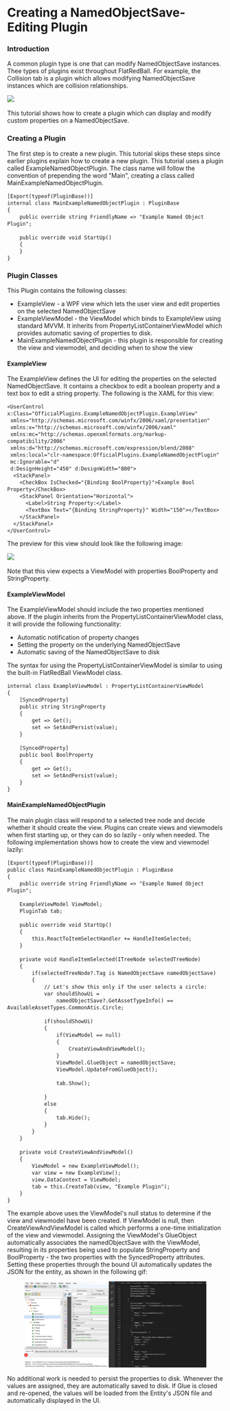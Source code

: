 # Creating a NamedObjectSave-Editing Plugin

### Introduction

A common plugin type is one that can modify NamedObjectSave instances. Thee types of plugins exist throughout FlatRedBall. For example, the Collision tab is a plugin which allows modifying NamedObjectSave instances which are collision relationships.

![](../../.gitbook/assets/2023-04-img\_644745cc39879.png)

This tutorial shows how to create a plugin which can display and modify custom properties on a NamedObjectSave.

### Creating a Plugin

The first step is to create a new plugin. This tutorial skips these steps since earlier plugins explain how to create a new plugin. This tutorial uses a plugin called ExampleNamedObjectPlugin. The class name will follow the convention of prepending the word "Main", creating a class called MainExampleNamedObjectPlugin.

```
[Export(typeof(PluginBase))]
internal class MainExampleNamedObjectPlugin : PluginBase
{
    public override string FriendlyName => "Example Named Object Plugin";

    public override void StartUp()
    {
    }
}
```

### Plugin Classes

This Plugin contains the following classes:

* ExampleView - a WPF view which lets the user view and edit properties on the selected NamedObjectSave
* ExampleViewModel - the ViewModel which binds to ExampleView using standard MVVM. It inherits from PropertyListContainerViewModel which provides automatic saving of properties to disk.
* MainExampleNamedObjectPlugin - this plugin is responsible for creating the view and viewmodel, and deciding when to show the view

#### ExampleView

The ExampleView defines the UI for editing the properties on the selected NamedObjectSave. It contains a checkbox to edit a boolean property and a text box to edit a string property. The following is the XAML for this view:

```
<UserControl x:Class="OfficialPlugins.ExampleNamedObjectPlugin.ExampleView"
 xmlns="http://schemas.microsoft.com/winfx/2006/xaml/presentation"
 xmlns:x="http://schemas.microsoft.com/winfx/2006/xaml"
 xmlns:mc="http://schemas.openxmlformats.org/markup-compatibility/2006" 
 xmlns:d="http://schemas.microsoft.com/expression/blend/2008" 
 xmlns:local="clr-namespace:OfficialPlugins.ExampleNamedObjectPlugin"
 mc:Ignorable="d" 
 d:DesignHeight="450" d:DesignWidth="800">
  <StackPanel>
    <CheckBox IsChecked="{Binding BoolProperty}">Example Bool Property</CheckBox>
    <StackPanel Orientation="Horizontal">
      <Label>String Property:</Label>
      <TextBox Text="{Binding StringProperty}" Width="150"></TextBox>
    </StackPanel>
  </StackPanel>
</UserControl>
```

The preview for this view should look like the following image:

![](../../.gitbook/assets/2023-04-img\_64474930d5649.png)

Note that this view expects a ViewModel with properties BoolProperty and StringProperty.

#### ExampleViewModel

The ExampleViewModel should include the two properties mentioned above. If the plugin inherits from the PropertyListContainerViewModel class, it will provide the following functionality:

* Automatic notification of property changes
* Setting the property on the underlying NamedObjectSave
* Automatic saving of the NamedObjectSave to disk

The syntax for using the PropertyListContainerViewModel is similar to using the built-in FlatRedBall ViewModel class.

```
internal class ExampleViewModel : PropertyListContainerViewModel
{
    [SyncedProperty]
    public string StringProperty
    {
        get => Get();
        set => SetAndPersist(value);
    }

    [SyncedProperty]
    public bool BoolProperty
    {
        get => Get();
        set => SetAndPersist(value);
    }
}
```

#### MainExampleNamedObjectPlugin

The main plugin class will respond to a selected tree node and decide whether it should create the view. Plugins can create views and viewmodels when first starting up, or they can do so lazily - only when needed. The following implementation shows how to create the view and viewmodel lazily:

```
[Export(typeof(PluginBase))]
public class MainExampleNamedObjectPlugin : PluginBase
{
    public override string FriendlyName => "Example Named Object Plugin";

    ExampleViewModel ViewModel;
    PluginTab tab;

    public override void StartUp()
    {
        this.ReactToItemSelectHandler += HandleItemSelected;
    }

    private void HandleItemSelected(ITreeNode selectedTreeNode)
    {
        if(selectedTreeNode?.Tag is NamedObjectSave namedObjectSave)
        {
            // Let's show this only if the user selects a circle:
            var shouldShowUi =
                namedObjectSave?.GetAssetTypeInfo() == AvailableAssetTypes.CommonAtis.Circle;

            if(shouldShowUi)
            {
                if(ViewModel == null)
                {
                    CreateViewAndViewModel();
                }
                ViewModel.GlueObject = namedObjectSave;
                ViewModel.UpdateFromGlueObject();

                tab.Show();

            }
            else
            {
                tab.Hide();
            }
        }
    }

    private void CreateViewAndViewModel()
    {
        ViewModel = new ExampleViewModel();
        var view = new ExampleView();
        view.DataContext = ViewModel;
        tab = this.CreateTab(view, "Example Plugin");
    }
}
```

The example above uses the ViewModel's null status to determine if the view and viewmodel have been created. If ViewModel is null, then CreateViewAndViewModel is called which performs a one-time initialization of the view and viewmodel. Assigning the ViewModel's GlueObject automatically associates the namedObjectSave with the ViewModel, resulting in its properties being used to populate StringProperty and BoolProperty - the two properties with the SyncedProperty attributes. Setting these properties through the bound UI automatically updates the JSON for the entity, as shown in the following gif:

<figure><img src="../../.gitbook/assets/2023-04-24_21-50-32.gif" alt=""><figcaption></figcaption></figure>

No additional work is needed to persist the properties to disk. Whenever the values are assigned, they are automatically saved to disk. If Glue is closed and re-opened, the values will be loaded from the Entity's JSON file and automatically displayed in the UI.
